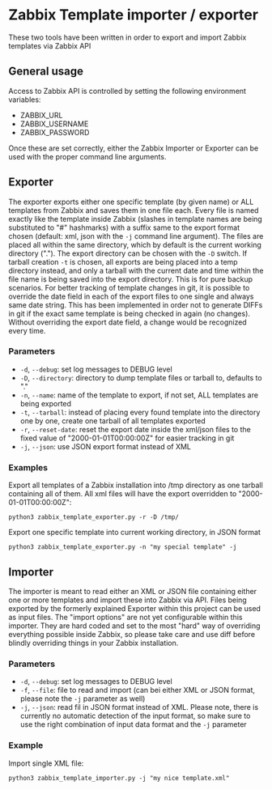 # Zabbix Template importer / exporter

These two tools have been written in order to export and import Zabbix templates via Zabbix API

## General usage
Access to Zabbix API is controlled by setting the following environment variables:
* ZABBIX_URL
* ZABBIX_USERNAME
* ZABBIX_PASSWORD

Once these are set correctly, either the Zabbix Importer or Exporter can be used with the proper command line arguments.

## Exporter
The exporter exports either one specific template (by given name) or ALL templates from Zabbix and saves them in one file each. Every file is named exactly like the template inside Zabbix (slashes in template names are being substituted to "#" hashmarks) with a suffix same to the export format chosen (default: xml, json with the `-j` command line argument). The files are placed all within the same directory, which by default is the current working directory ("."). The export directory can be chosen with the `-D` switch. If tarball creation `-t` is chosen, all exports are being placed into a temp directory instead, and only a tarball with the current date and time within the file name is being saved into the export directory. This is for pure backup scenarios.
For better tracking of template changes in git, it is possible to override the date field in each of the export files to one single and always same date string. This has been implemented in order not to generate DIFFs in git if the exact same template is being checked in again (no changes). Without overriding the export date field, a change would be recognized every time.

### Parameters
* `-d`, `--debug`: set log messages to DEBUG level
* `-D`, `--directory`: directory to dump template files or tarball to, defaults to "."
* `-n`, `--name`: name of the template to export, if not set, ALL templates are being exported
* `-t`, `--tarball`: instead of placing every found template into the directory one by one, create one tarball of all templates exported
* `-r`, `--reset-date`: reset the export date inside the xml/json files to the fixed value of "2000-01-01T00:00:00Z" for easier tracking in git
* `-j`, `--json`: use JSON export format instead of XML

### Examples
Export all templates of a Zabbix installation into /tmp directory as one tarball containing all of them. All xml files will have the export overridden to "2000-01-01T00:00:00Z":
```
python3 zabbix_template_exporter.py -r -D /tmp/
```

Export one specific template into current working directory, in JSON format
```
python3 zabbix_template_exporter.py -n "my special template" -j
```


## Importer
The importer is meant to read either an XML or JSON file containing either one or more templates and import these into Zabbix via API. Files being exported by the formerly explained Exporter within this project can be used as input files.
The "import options" are not yet configurable within this importer. They are hard coded and set to the most "hard" way of overriding everything possible inside Zabbix, so please take care and use diff before blindly overriding things in your Zabbix installation.

### Parameters
* `-d`, `--debug`: set log messages to DEBUG level
* `-f`, `--file`: file to read and import (can bei either XML or JSON format, please note the `-j` parameter as well)
* `-j`, `--json`: read fil in JSON format instead of XML. Please note, there is currently no automatic detection of the input format, so make sure to use the right combination of input data format and the `-j` parameter

### Example
Import single XML file:
```
python3 zabbix_template_importer.py -j "my nice template.xml"
```
